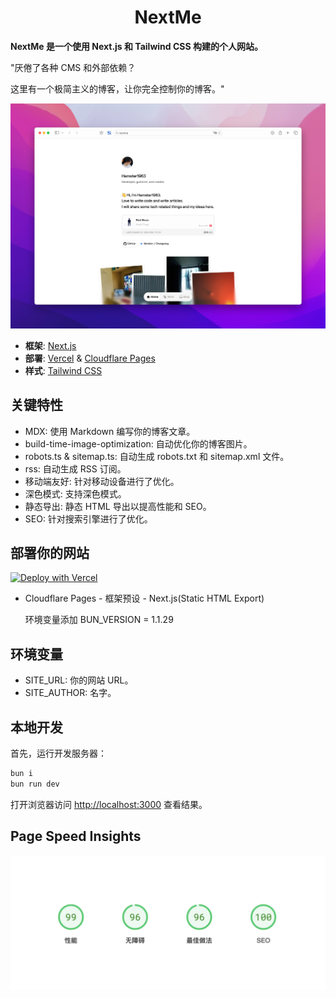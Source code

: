 <h1 align="center">NextMe</h1>

<strong>NextMe 是一个使用 Next.js 和 Tailwind CSS 构建的个人网站。</strong>

"厌倦了各种 CMS 和外部依赖？

这里有一个极简主义的博客，让你完全控制你的博客。"

![screen-shot-one](/.github/shot.jpeg)

- **框架**: [Next.js](https://nextjs.org/)
- **部署**: [Vercel](https://vercel.com) & [Cloudflare Pages](https://pages.cloudflare.com/)
- **样式**: [Tailwind CSS](https://tailwindcss.com)

## 关键特性

- MDX: 使用 Markdown 编写你的博客文章。
- build-time-image-optimization: 自动优化你的博客图片。
- robots.ts & sitemap.ts: 自动生成 robots.txt 和 sitemap.xml 文件。
- rss: 自动生成 RSS 订阅。
- 移动端友好: 针对移动设备进行了优化。
- 深色模式: 支持深色模式。
- 静态导出: 静态 HTML 导出以提高性能和 SEO。
- SEO: 针对搜索引擎进行了优化。

## 部署你的网站

[![Deploy with Vercel](https://vercel.com/button)](https://vercel.com/new/clone?repository-url=https%3A%2F%2Fgithub.com%2Fhamster1963%2Fnextme&env=SITE_URL,SITE_AUTHOR)

- Cloudflare Pages - 框架预设 - Next.js(Static HTML Export)

  环境变量添加 BUN_VERSION = 1.1.29

## 环境变量

- SITE_URL: 你的网站 URL。
- SITE_AUTHOR: 名字。

## 本地开发

首先，运行开发服务器：

```bash
bun i
bun run dev
```

打开浏览器访问 [http://localhost:3000](http://localhost:3000) 查看结果。

## Page Speed Insights

![Page Speed Insights](/.github/speed.png)

